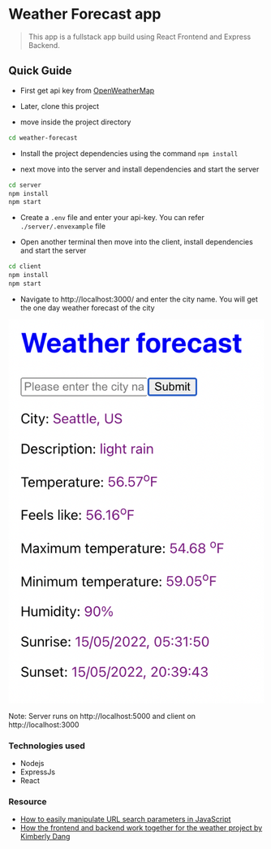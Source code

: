 # Weather Forecast app

> This app is a fullstack app build using React Frontend and Express Backend.

## Quick Guide

- First get api key from [OpenWeatherMap](https://openweathermap.org/)

- Later, clone this project

- move inside the project directory

```bash
cd weather-forecast
```
- Install the project dependencies using the command `npm install`

- next move into the server and install dependencies and start the server

```bash
cd server
npm install
npm start   
```

- Create a `.env` file and enter your api-key. You can refer `./server/.envexample` file

- Open another terminal then move into the client, install dependencies and start the server

```bash
cd client
npm install
npm start
```

- Navigate to http://localhost:3000/ and enter the city name. You will get the one day weather forecast of the city

![screenshot](./weather.png)

Note:
Server runs on http://localhost:5000 and client on http://localhost:3000

### Technologies used
- Nodejs
- ExpressJs
- React

### Resource
- [How to easily manipulate URL search parameters in JavaScript](https://felixgerschau.com/js-manipulate-url-search-params/)
- [How the frontend and backend work together for the weather project by Kimberly Dang](https://youtu.be/pCSHm0GrcSQ)

